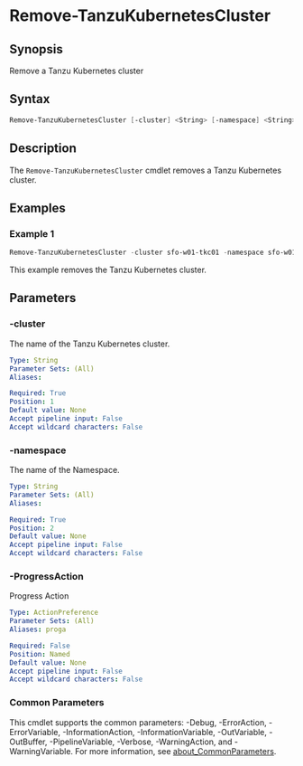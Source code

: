 # Remove-TanzuKubernetesCluster

## Synopsis

Remove a Tanzu Kubernetes cluster

## Syntax

```powershell
Remove-TanzuKubernetesCluster [-cluster] <String> [-namespace] <String> [-ProgressAction <ActionPreference>] [<CommonParameters>]
```

## Description

The `Remove-TanzuKubernetesCluster` cmdlet removes a Tanzu Kubernetes cluster.

## Examples

### Example 1

```powershell
Remove-TanzuKubernetesCluster -cluster sfo-w01-tkc01 -namespace sfo-w01-tkc01
```

This example removes the Tanzu Kubernetes cluster.

## Parameters

### -cluster

The name of the Tanzu Kubernetes cluster.

```yaml
Type: String
Parameter Sets: (All)
Aliases:

Required: True
Position: 1
Default value: None
Accept pipeline input: False
Accept wildcard characters: False
```

### -namespace

The name of the Namespace.

```yaml
Type: String
Parameter Sets: (All)
Aliases:

Required: True
Position: 2
Default value: None
Accept pipeline input: False
Accept wildcard characters: False
```

### -ProgressAction

Progress Action

```yaml
Type: ActionPreference
Parameter Sets: (All)
Aliases: proga

Required: False
Position: Named
Default value: None
Accept pipeline input: False
Accept wildcard characters: False
```

### Common Parameters

This cmdlet supports the common parameters: -Debug, -ErrorAction, -ErrorVariable, -InformationAction, -InformationVariable, -OutVariable, -OutBuffer, -PipelineVariable, -Verbose, -WarningAction, and -WarningVariable. For more information, see [about_CommonParameters](http://go.microsoft.com/fwlink/?LinkID=113216).
